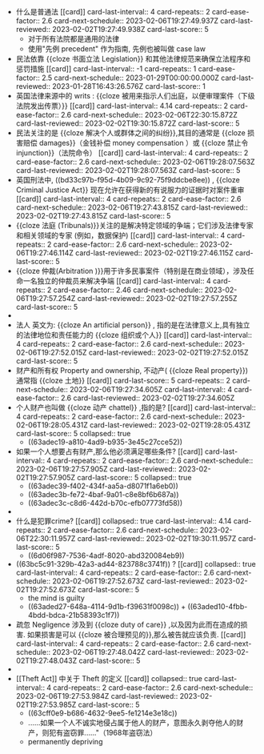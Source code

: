 - 什么是普通法 [[card]]
  card-last-interval:: 4
  card-repeats:: 2
  card-ease-factor:: 2.6
  card-next-schedule:: 2023-02-06T19:27:49.937Z
  card-last-reviewed:: 2023-02-02T19:27:49.938Z
  card-last-score:: 5
	- 对于所有法院都是通用的法律
	- 使用"先例 precedent" 作为指南, 先例也被叫做 case law
- 民法依靠 {{cloze  书面立法 Legislation}} 和其他法律规范来确保立法程序和惩罚措施 [[card]]
  card-last-interval:: -1
  card-repeats:: 1
  card-ease-factor:: 2.5
  card-next-schedule:: 2023-01-29T00:00:00.000Z
  card-last-reviewed:: 2023-01-28T16:43:26.576Z
  card-last-score:: 1
- 英国法律来源中的 writs : {{cloze 被用来指示人们出庭，以便审理案件（下级法院发出传票）}} [[card]]
  card-last-interval:: 4.14
  card-repeats:: 2
  card-ease-factor:: 2.6
  card-next-schedule:: 2023-02-06T22:30:15.872Z
  card-last-reviewed:: 2023-02-02T19:30:15.872Z
  card-last-score:: 5
- 民法关注的是 {{cloze 解决个人或群体之间的纠纷}},其目的通常是 {{cloze 损害赔偿  damages}}（金钱补偿 money compensation ）或 {{cloze 禁止令 injunction}}（法院命令） [[card]]
  card-last-interval:: 4
  card-repeats:: 2
  card-ease-factor:: 2.6
  card-next-schedule:: 2023-02-06T19:28:07.563Z
  card-last-reviewed:: 2023-02-02T19:28:07.563Z
  card-last-score:: 5
- 英国刑法中, ((bd33c97b-f95d-4b09-9c92-75f9ddcbe8ee)) , {{cloze  Criminal Justice Act}} 现在允许在获得新的有说服力的证据时对案件重审 [[card]]
  card-last-interval:: 4
  card-repeats:: 2
  card-ease-factor:: 2.6
  card-next-schedule:: 2023-02-06T19:27:43.815Z
  card-last-reviewed:: 2023-02-02T19:27:43.815Z
  card-last-score:: 5
- {{cloze 法庭 (Tribunals)}}关注的是解决特定领域的争端；它们涉及法律专家和相关领域的专家 (例如，数据保护) [[card]]
  card-last-interval:: 4
  card-repeats:: 2
  card-ease-factor:: 2.6
  card-next-schedule:: 2023-02-06T19:27:46.114Z
  card-last-reviewed:: 2023-02-02T19:27:46.115Z
  card-last-score:: 5
- {{cloze 仲裁(Arbitration )}}用于许多民事案件（特别是在商业领域），涉及任命一名独立的仲裁员来解决争端 [[card]]
  card-last-interval:: 4
  card-repeats:: 2
  card-ease-factor:: 2.46
  card-next-schedule:: 2023-02-06T19:27:57.254Z
  card-last-reviewed:: 2023-02-02T19:27:57.255Z
  card-last-score:: 5
-
- 法人 英文为: {{cloze An artificial person}} , 指的是在法律意义上,具有独立的法律地位和责任能力的 {{cloze 组织或个人}} [[card]]
  card-last-interval:: 4
  card-repeats:: 2
  card-ease-factor:: 2.6
  card-next-schedule:: 2023-02-06T19:27:52.015Z
  card-last-reviewed:: 2023-02-02T19:27:52.015Z
  card-last-score:: 5
- 财产和所有权 Property and ownership, 不动产( {{cloze Real property}}) 通常指 {{cloze 土地}} [[card]]
  card-last-score:: 5
  card-repeats:: 2
  card-next-schedule:: 2023-02-06T19:27:34.605Z
  card-last-interval:: 4
  card-ease-factor:: 2.6
  card-last-reviewed:: 2023-02-02T19:27:34.605Z
- 个人财产也叫做 {{cloze  动产 chattel}} ,指的是? [[card]]
  card-last-interval:: 4
  card-repeats:: 2
  card-ease-factor:: 2.6
  card-next-schedule:: 2023-02-06T19:28:05.431Z
  card-last-reviewed:: 2023-02-02T19:28:05.431Z
  card-last-score:: 5
  collapsed:: true
	- ((63adec19-a810-4ad9-b935-3e45c27cce52))
- 如果一个人想要占有财产,那么他必须满足哪些条件? [[card]]
  card-last-interval:: 4
  card-repeats:: 2
  card-ease-factor:: 2.6
  card-next-schedule:: 2023-02-06T19:27:57.905Z
  card-last-reviewed:: 2023-02-02T19:27:57.905Z
  card-last-score:: 5
  collapsed:: true
	- ((63adec39-f402-434f-aa5a-d8071f1a6eb0))
	- ((63adec3b-fe72-4baf-9a01-c8e8bf6b687a))
	- ((63adec3c-c8d6-442d-b70c-efb07773fd58))
-
- 什么是犯罪crime? [[card]]
  collapsed:: true
  card-last-interval:: 4.14
  card-repeats:: 2
  card-ease-factor:: 2.6
  card-next-schedule:: 2023-02-06T22:30:11.957Z
  card-last-reviewed:: 2023-02-02T19:30:11.957Z
  card-last-score:: 5
	- ((6d06f987-7536-4adf-8020-abd320084eb9))
- ((63bc5c91-329b-42a3-ad44-823788c3741f)) ? [[card]]
  collapsed:: true
  card-last-interval:: 4
  card-repeats:: 2
  card-ease-factor:: 2.6
  card-next-schedule:: 2023-02-06T19:27:52.673Z
  card-last-reviewed:: 2023-02-02T19:27:52.673Z
  card-last-score:: 5
	- the mind is guilty
	- ((63aded27-648a-4114-9d1b-f39631f0098c)) + ((63aded10-4fbb-4bdd-bdca-21b58393c1f7))
- 疏忽 Negligence 涉及到  {{cloze duty of care}} ,以及因为此而在造成的损害. 如果损害是可以 {{cloze 被合理预见的}},那么被告就应该负责. [[card]]
  card-last-interval:: 4
  card-repeats:: 2
  card-ease-factor:: 2.6
  card-next-schedule:: 2023-02-06T19:27:48.042Z
  card-last-reviewed:: 2023-02-02T19:27:48.043Z
  card-last-score:: 5
-
- [[Theft Act]] 中关于 Theft 的定义 [[card]]
  collapsed:: true
  card-last-interval:: 4
  card-repeats:: 2
  card-ease-factor:: 2.6
  card-next-schedule:: 2023-02-06T19:27:53.984Z
  card-last-reviewed:: 2023-02-02T19:27:53.985Z
  card-last-score:: 5
	- ((63cff0e9-b686-4632-9ee5-fe1214e3e18c))
	- ......如果一个人不诚实地侵占属于他人的财产，意图永久剥夺他人的财产，则犯有盗窃罪......"（1968年盗窃法）
	- permanently depriving